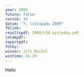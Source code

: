 ```yaml
---
year: 2009
future: false
rocnik: 34
datum: "7. listopadu 2009"
fblink: 
resultspdf: 2000/r34-vysledky.pdf
letakpdf: 
reportpdf: 
fotky: 
winner: Jiří Buchal
wintime: 41.29
---
```

Hello